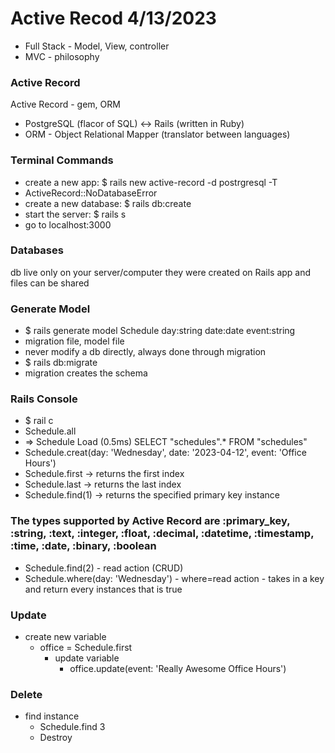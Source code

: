 # Active Recod 4/13/2023

- Full Stack - Model, View, controller
- MVC - philosophy


### Active Record

Active Record - gem, ORM
 - PostgreSQL (flacor of SQL) <-> Rails (written in Ruby)
  - ORM - Object Relational Mapper (translator between languages)

### Terminal Commands

- create a new app: $ rails new active-record -d postrgresql -T
- ActiveRecord::NoDatabaseError
- create a new database: $ rails db:create
- start the server: $ rails s
- go to localhost:3000

### Databases

db live only on your server/computer they were created on
Rails app and files can be shared

### Generate Model

- $ rails generate model Schedule day:string date:date event:string
- migration file, model file
- never modify a db directly, always done through migration
- $ rails db:migrate
- migration creates the schema

### Rails Console

- $ rail c
- Schedule.all
- => Schedule Load (0.5ms) SELECT "schedules".\* FROM "schedules"
- Schedule.creat(day: 'Wednesday', date: '2023-04-12', event: 'Office Hours')
- Schedule.first -> returns the first index 
- Schedule.last -> returns the last index 
- Schedule.find(1) -> returns the specified primary key instance

### The types supported by Active Record are :primary_key, :string, :text, :integer, :float, :decimal, :datetime, :timestamp, :time, :date, :binary, :boolean ###

- Schedule.find(2) - read action (CRUD)
- Schedule.where(day: 'Wednesday') - where=read action - takes in a key and return every instances that is true

### Update
- create new variable
  - office = Schedule.first
    - update variable
      - office.update(event: 'Really Awesome Office Hours')

### Delete
- find instance
  - Schedule.find 3
   - Destroy

